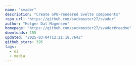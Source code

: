 ```yaml
---
name: "svader"
description: "Create GPU-rendered Svelte components"
repo_url: "https://github.com/sockmaster27/svader"
author: "Holger Dal Mogensen"
homepage: "https://github.com/sockmaster27/svader#readme"
downloads: 155
updated: "2025-03-04T12:21:18.764Z"
github_stars: 395
tags: 
  - ui
  - media
---
```

